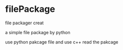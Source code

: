 # filePackage
file packager creat

a simple file package by python

use python pakcage file and use c++ read the pakcage
